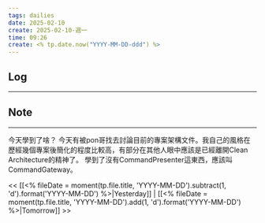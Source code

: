 ```yaml
---
tags: dailies  
date: 2025-02-10
create: 2025-02-10-週一
time: 09:26
create: <% tp.date.now("YYYY-MM-DD-ddd") %>
---
```

## Log
---


## Note
---
今天學到了啥？
今天有被pon哥找去討論目前的專案架構文件。我自己的風格在歷經幾個專案後簡化的程度比較高，有部分在其他人眼中應該是已經離開Clean Architecture的精神了。
學到了沒有CommandPresenter這東西，應該叫CommandGateway。

<< [[<% fileDate = moment(tp.file.title, 'YYYY-MM-DD').subtract(1, 'd').format('YYYY-MM-DD') %>|Yesterday]] | [[<% fileDate = moment(tp.file.title, 'YYYY-MM-DD').add(1, 'd').format('YYYY-MM-DD') %>|Tomorrow]] >>